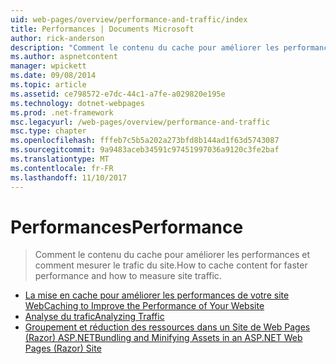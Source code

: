 ```yaml
---
uid: web-pages/overview/performance-and-traffic/index
title: Performances | Documents Microsoft
author: rick-anderson
description: "Comment le contenu du cache pour améliorer les performances et comment mesurer le trafic du site."
ms.author: aspnetcontent
manager: wpickett
ms.date: 09/08/2014
ms.topic: article
ms.assetid: ce798572-e7dc-44c1-a7fe-a029820e195e
ms.technology: dotnet-webpages
ms.prod: .net-framework
msc.legacyurl: /web-pages/overview/performance-and-traffic
msc.type: chapter
ms.openlocfilehash: fffeb7c5b5a202a273bfd8b144ad1f63d5743087
ms.sourcegitcommit: 9a9483aceb34591c97451997036a9120c3fe2baf
ms.translationtype: MT
ms.contentlocale: fr-FR
ms.lasthandoff: 11/10/2017
---
```

<a name="performance"></a><span data-ttu-id="c197d-103">Performances</span><span class="sxs-lookup"><span data-stu-id="c197d-103">Performance</span></span>
====================
> <span data-ttu-id="c197d-104">Comment le contenu du cache pour améliorer les performances et comment mesurer le trafic du site.</span><span class="sxs-lookup"><span data-stu-id="c197d-104">How to cache content for faster performance and how to measure site traffic.</span></span>


- [<span data-ttu-id="c197d-105">La mise en cache pour améliorer les performances de votre site Web</span><span class="sxs-lookup"><span data-stu-id="c197d-105">Caching to Improve the Performance of Your Website</span></span>](15-caching-to-improve-the-performance-of-your-website.md)
- [<span data-ttu-id="c197d-106">Analyse du trafic</span><span class="sxs-lookup"><span data-stu-id="c197d-106">Analyzing Traffic</span></span>](14-analyzing-traffic.md)
- [<span data-ttu-id="c197d-107">Groupement et réduction des ressources dans un Site de Web Pages (Razor) ASP.NET</span><span class="sxs-lookup"><span data-stu-id="c197d-107">Bundling and Minifying Assets in an ASP.NET Web Pages (Razor) Site</span></span>](bundling-and-minifying-assets-in-an-aspnet-web-pages-razor-site.md)
